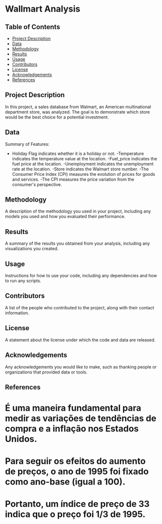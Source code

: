 
# Wallmart Analysis

## Table of Contents

- [Project Description](#project-description)
- [Data](#data)
- [Methodology](#methodology)
- [Results](#results)
- [Usage](#usage)
- [Contributors](#contributors)
- [License](#license)
- [Acknowledgements](#acknowledgements)
- [References](#references)

## Project Description

In this project, a sales database from Walmart, an American multinational department store, was analyzed.
The goal is to demonstrate which store would be the best choice for a potential investment.

## Data

Summary of Features:

- Holiday Flag indicates whether it is a holiday or not.
-Temperature indicates the temperature value at the location.
-Fuel_price indicates the fuel price at the location.
-Unemployment indicates the unemployment rate at the location.
-Store indicates the Walmart store number.
-The Consumer Price Index (CPI) measures the evolution of prices for goods and services.
-The CPI measures the price variation from the consumer's perspective.

## Methodology

A description of the methodology you used in your project, including any models you used and how you evaluated their performance.

## Results

A summary of the results you obtained from your analysis, including any visualizations you created.

## Usage

Instructions for how to use your code, including any dependencies and how to run any scripts.

## Contributors

A list of the people who contributed to the project, along with their contact information.

## License

A statement about the license under which the code and data are released.

## Acknowledgements

Any acknowledgements you would like to make, such as thanking people or organizations that provided data or tools.

## References


# É uma maneira fundamental para medir as variações de tendências de compra e a inflação nos Estados Unidos. 
# Para seguir os efeitos do aumento de preços, o ano de 1995 foi fixado como ano-base (igual a 100). 
# Portanto, um índice de preço de 33 indica que o preço foi 1/3 de 1995.
